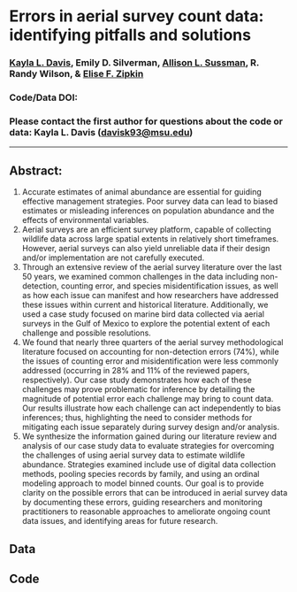 # Errors in aerial survey count data: identifying pitfalls and solutions

### [Kayla L. Davis](https://davisk93.github.io/), Emily D. Silverman, [Allison L. Sussman](https://github.com/asussman52), R. Randy Wilson,  & [Elise F. Zipkin](https://ezipkin.github.io/)

### Code/Data DOI: 

### Please contact the first author for questions about the code or data: Kayla L. Davis (davisk93@msu.edu)
__________________________________________________________________________________________________________________________________________

## Abstract:  
1.	Accurate estimates of animal abundance are essential for guiding effective management strategies. Poor survey data can lead to biased estimates or misleading inferences on population abundance and the effects of environmental variables. 
2.	Aerial surveys are an efficient survey platform, capable of collecting wildlife data across large spatial extents in relatively short timeframes. However, aerial surveys can also yield unreliable data if their design and/or implementation are not carefully executed. 
3.	Through an extensive review of the aerial survey literature over the last 50 years, we examined common challenges in the data including non-detection, counting error, and species misidentification issues, as well as how each issue can manifest and how researchers have addressed these issues within current and historical literature. Additionally, we used a case study focused on marine bird data collected via aerial surveys in the Gulf of Mexico to explore the potential extent of each challenge and possible resolutions.
4.	We found that nearly three quarters of the aerial survey methodological literature focused on accounting for non-detection errors (74%), while the issues of counting error and misidentification were less commonly addressed (occurring in 28% and 11% of the reviewed papers, respectively). Our case study demonstrates how each of these challenges may prove problematic for inference by detailing the magnitude of potential error each challenge may bring to count data. Our results illustrate how each challenge can act independently to bias inferences; thus, highlighting the need to consider methods for mitigating each issue separately during survey design and/or analysis. 
5.	We synthesize the information gained during our literature review and analysis of our case study data to evaluate strategies for overcoming the challenges of using aerial survey data to estimate wildlife abundance. Strategies examined include use of digital data collection methods, pooling species records by family, and using an ordinal modeling approach to model binned counts. Our goal is to provide clarity on the possible errors that can be introduced in aerial survey data by documenting these errors, guiding researchers and monitoring practitioners to reasonable approaches to ameliorate ongoing count data issues, and identifying areas for future research. 


## Data
  

## Code



